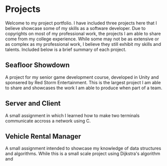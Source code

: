 # Projects

Welcome to my project portfolio. I have included three projects here that I believe showcase some of my skills as a software developer. Due to copyrights on most of my professional work, the projects I am able to share come from my college experience. While some may not be as extensive or as complex as my professional work, I believe they still exhibit my skills and talents. Included below is a brief summary of each project.

## Seafloor Showdown
A project for my senior game development course, developed in Unity and sponsered by Red Storm Entertainment. This is the largest project I am able to share and showcases the work I am able to produce when part of a team.

## Server and Client
A small assignment in which I learned how to make two terminals communicate accross a network using C.

## Vehicle Rental Manager
A small assignment intended to showcase my knowledge of data structures and algorithms. While this is a small scale project using Dijkstra's algorithm and
